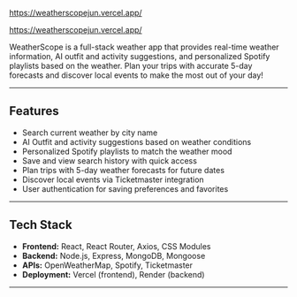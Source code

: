 https://weatherscopejun.vercel.app/

https://weatherscopejun.vercel.app/

WeatherScope is a full-stack weather app that provides real-time weather information, AI outfit and activity suggestions, and personalized Spotify playlists based on the weather. Plan your trips with accurate 5-day forecasts and discover local events to make the most out of your day!

---

## Features

- Search current weather by city name  
- AI Outfit and activity suggestions based on weather conditions  
- Personalized Spotify playlists to match the weather mood  
- Save and view search history with quick access  
- Plan trips with 5-day weather forecasts for future dates  
- Discover local events via Ticketmaster integration  
- User authentication for saving preferences and favorites  

---

## Tech Stack

- **Frontend:** React, React Router, Axios, CSS Modules  
- **Backend:** Node.js, Express, MongoDB, Mongoose  
- **APIs:** OpenWeatherMap, Spotify, Ticketmaster  
- **Deployment:** Vercel (frontend), Render (backend)  

---
